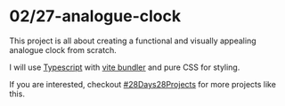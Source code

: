 # 02/27-analogue-clock

This project is all about creating a functional and visually appealing analogue clock from scratch.

I will use [Typescript](https://www.typescriptlang.org/) with [vite bundler](https://vitejs.dev/) and pure CSS for styling.

If you are interested, checkout [#28Days28Projects](https://github.com/kruzkasu223/28Days28Projects) for more projects like this.
